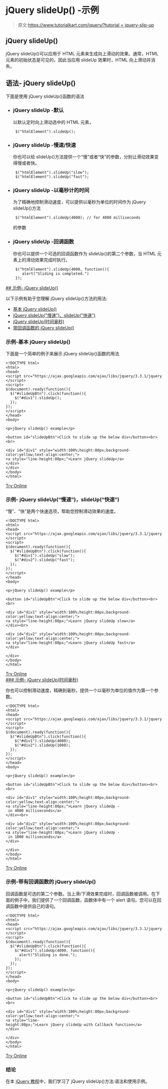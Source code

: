 # jQuery slideUp() -示例

> 原文:[https://www.tutorialkart.com/jquery/?tutorial = jquery-slip-up](https://www.tutorialkart.com/jquery/?tutorial=jquery-slide-up)

## jQuery slideUp()

jQuery slideUp()可以应用于 HTML 元素来生成向上滑动的效果。通常，HTML 元素的初始状态是可见的，因此当应用 slideUp 效果时，HTML 向上滑动并消失。

## 语法- jQuery slideUp()

下面是使用 jQuery slideUp()函数的语法

*   ### jQuery slideUp -默认

    以默认定时向上滑动选中的 HTML 元素，

    ```
     $("htmlElement").slideUp();
    ```

*   ### jQuery slideUp -慢速/快速

    你也可以给 slideUp()方法提供一个“慢”或者“快”的参数，分别让滑动效果变得慢或者快。

    ```
     $("htmlElement").slideUp("slow");
     $("htmlElement").slideUp("fast");
    ```

*   ### jQuery slideUp -以毫秒计的时间

    为了精确地控制滑动速度，可以提供以毫秒为单位的时间作为 jQuery slideUp()方法

    ```
     $("htmlElement").slideUp(4000); // for 4000 milliseconds
    ```

    的参数
*   ### jQuery slideUp -回调函数

    你也可以提供一个可选的回调函数作为 slideUp()的第二个参数，当 HTML 元素上的滑动效果完成时执行。

    ```
     $("htmlElement").slideUp(4000, function(){
        alert("Sliding is completed.")
     });
    ```

 <ins class="adsbygoogle" style="display:block" data-ad-client="ca-pub-8595878917823362" data-ad-slot="4118588382" data-ad-format="auto" data-full-width-responsive="true">## 示例- jQuery slideUp()

以下示例有助于您理解 jQuery slideUp()方法的用法:

*   [基本 jQuery slideUp()](#example_1)
*   [jQuery slideUp("慢速")、slideUp("快速")](#example_2)
*   [jQuery slideUp(时间毫秒)](#example_3)
*   [带回调函数的 jQuery slideUp()](#example_4)

### 示例-基本 jQuery slideUp()

下面是一个简单的例子来展示 jQuery slideUp()函数的用法

```
<!DOCTYPE html>
<html>
<head>
<script src="https://ajax.googleapis.com/ajax/libs/jquery/3.3.1/jquery.min.js"></script>
<script>
$(document).ready(function(){
  $("#slideUpBtn").click(function(){
    $("#div1").slideUp();
  });
});
</script>
</head>
<body>

<p>jQuery slideUp() example</p>

<button id="slideUpBtn">Click to slide up the below div</button><br><br>

<div id="div1" style="width:100%;height:80px;background-color:yellow;text-align:center;">
<a style="line-height:80px;">Learn jQuery slideUp</a>
</div>
</div>
</body>
</html>

```

[Try Online](https://www.tutorialkart.com/try-jquery-online.php/?example=jquery-slide-up-1)

### 示例- jQuery slideUp(“慢速”)，slideUp(“快速”)

“慢”、“快”是两个快速选项，帮助您控制滑动效果的速度。

```
<!DOCTYPE html>
<html>
<head>
<script src="https://ajax.googleapis.com/ajax/libs/jquery/3.3.1/jquery.min.js"></script>
<script>
$(document).ready(function(){
  $("#slideUpBtn").click(function(){
    $("#div1").slideUp("slow");
    $("#div2").slideUp("fast");
  });
});
</script>
</head>
<body>

<p>jQuery slideUp() example</p>

<button id="slideUpBtn">Click to slide up the below div</button><br><br>

<div id="div1" style="width:100%;height:80px;background-color:yellow;text-align:center;">
<a style="line-height:80px;">Learn jQuery slideUp slow</a>
</div><br>

<div id="div2" style="width:100%;height:80px;background-color:yellow;text-align:center;">
<a style="line-height:80px;">Learn jQuery slideUp fast</a>
</div>

</div>
</body>
</html>
```

[Try Online](https://www.tutorialkart.com/try-jquery-online.php/?example=jquery-slide-up-2) <ins class="adsbygoogle" style="display:block" data-ad-client="ca-pub-8595878917823362" data-ad-slot="4118588382" data-ad-format="auto" data-full-width-responsive="true">### 示例- jQuery slideUp(时间毫秒)

你也可以控制滑动速度，精确到毫秒。提供一个以毫秒为单位的值作为第一个参数。

```
<!DOCTYPE html>
<html>
<head>
<script src="https://ajax.googleapis.com/ajax/libs/jquery/3.3.1/jquery.min.js"></script>
<script>
$(document).ready(function(){
  $("#slideUpBtn").click(function(){
    $("#div1").slideUp(4000);
    $("#div2").slideUp(1000);
  });
});
</script>
</head>
<body>

<p>jQuery slideUp() example</p>

<button id="slideUpBtn">Click to slide up the below div</button><br><br>

<div id="div1" style="width:100%;height:80px;background-color:yellow;text-align:center;">
<a style="line-height:80px;">Learn jQuery slideUp - in 4000 milliseconds</a>
</div><br>

<div id="div2" style="width:100%;height:80px;background-color:yellow;text-align:center;">
<a style="line-height:80px;">Learn jQuery slideUp - in 1000 milliseconds</a>
</div>

</div>
</body>
</html>
```

[Try Online](https://www.tutorialkart.com/try-jquery-online.php/?example=jquery-slide-up-3)

### 示例-带有回调函数的 jQuery slideUp()

回调函数是可选的第二个参数。当上滑/下滑效果完成时，回调函数被调用。在下面的例子中，我们提供了一个回调函数，函数体中有一个 alert 语句。您可以在回调函数中提供自己的语句。

```
<!DOCTYPE html>
<html>
<head>
<script src="https://ajax.googleapis.com/ajax/libs/jquery/3.3.1/jquery.min.js"></script>
<script>
$(document).ready(function(){
  $("#slideUpBtn").click(function(){
    $("#div1").slideUp(4000, function(){
      alert("Sliding is done.");
    });
  });
});
</script>
</head>
<body>

<p>jQuery slideUp() example</p>

<button id="slideUpBtn">Click to slide up the below div</button><br><br>

<div id="div1" style="width:100%;height:80px;background-color:yellow;text-align:center;">
<a style="line-height:80px;">Learn jQuery slideUp with Callback function</a>
</div>

</div>
</body>
</html>
```

[Try Online](https://www.tutorialkart.com/try-jquery-online.php/?example=jquery-slide-up-4)</ins>

### 结论

在本 [jQuery 教程](https://www.tutorialkart.com/jquery/)中，我们学习了 jQuery slideUp()方法:语法和使用示例。</ins>